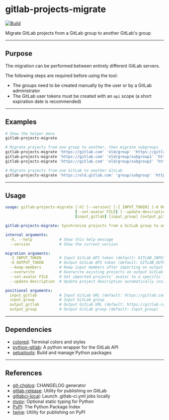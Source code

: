 # gitlab-projects-migrate

<!-- markdownlint-disable no-inline-html -->

[![Build](https://gitlab.com/AdrianDC/gitlab-projects-migrate/badges/main/pipeline.svg)](https://gitlab.com/AdrianDC/gitlab-projects-migrate/-/commits/main/)

Migrate GitLab projects from a GitLab group to another GitLab's group

---

## Purpose

The migration can be performed between entirely different GitLab servers.

The following steps are required before using the tool:

- The groups need to be created manually by the user or by a GitLab administrator
- The GitLab user tokens must be created with an `api` scope (a short expiration date is recommended)

---

## Examples

<!-- prettier-ignore-start -->

```bash
# Show the helper menu
gitlab-projects-migrate

# Migrate projects from one group to another, then migrate subgroups
gitlab-projects-migrate 'https://gitlab.com' 'old/group' 'https://gitlab.com' 'new/group'
gitlab-projects-migrate 'https://gitlab.com' 'old/group/subgroup1' 'https://gitlab.com' 'new/group/subgroup1'
gitlab-projects-migrate 'https://gitlab.com' 'old/group/subgroup2' 'https://gitlab.com' 'new/group/subgroup2'

# Migrate projects from one GitLab to another GitLab
gitlab-projects-migrate 'https://old.gitlab.com' 'group/subgroup' 'https://new.gitlab.com'
```

<!-- prettier-ignore-end -->

---

## Usage

<!-- prettier-ignore-start -->

```yaml
usage: gitlab-projects-migrate [-h] [--version] [-I INPUT_TOKEN] [-O OUTPUT_TOKEN] [--keep-members] [--overwrite]
                               [--set-avatar FILE] [--update-description]
                               [input_gitlab] [input_group] [output_gitlab] [output_group]

gitlab-projects-migrate: Synchronize projects from a GitLab group to another GitLab group

internal arguments:
  -h, --help            # Show this help message
  --version             # Show the current version

migration arguments:
  -I INPUT_TOKEN        # Input GitLab API token (default: GITLAB_INPUT_TOKEN environment)
  -O OUTPUT_TOKEN       # Output GitLab API token (default: GITLAB_OUTPUT_TOKEN environment or input_token)
  --keep-members        # Keep input members after importing on output GitLab
  --overwrite           # Overwrite existing projects on output GitLab
  --set-avatar FILE     # Set imported projects' avatar to a specific image file
  --update-description  # Update project description automatically inside output group

positional arguments:
  input_gitlab          # Input GitLab URL (default: https://gitlab.com)
  input_group           # Input GitLab group
  output_gitlab         # Output GitLab URL (default: https://gitlab.com)
  output_group          # Output GitLab group (default: input_group)
```

<!-- prettier-ignore-end -->

---

## Dependencies

- [colored](https://pypi.org/project/colored/): Terminal colors and styles
- [python-gitlab](https://pypi.org/project/python-gitlab/): A python wrapper for the GitLab API
- [setuptools](https://pypi.org/project/setuptools/): Build and manage Python packages

---

## References

- [git-chglog](https://github.com/git-chglog/git-chglog): CHANGELOG generator
- [gitlab-release](https://pypi.org/project/gitlab-release/): Utility for publishing on GitLab
- [gitlabci-local](https://pypi.org/project/gitlabci-local/): Launch .gitlab-ci.yml jobs locally
- [mypy](https://pypi.org/project/mypy/): Optional static typing for Python
- [PyPI](https://pypi.org/): The Python Package Index
- [twine](https://pypi.org/project/twine/): Utility for publishing on PyPI

